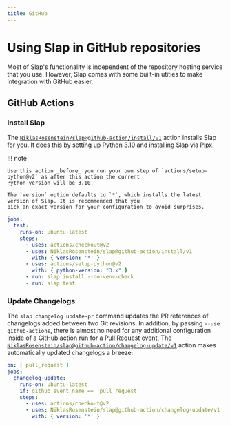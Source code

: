 ```yaml
---
title: GitHub
---
```


# Using Slap in GitHub repositories

Most of Slap's functionality is independent of the repository hosting service that you use. However, Slap comes with
some built-in utities to make integration with GitHub easier.

## GitHub Actions

### Install Slap

  [0]: https://github.com/NiklasRosenstein/slap/tree/github-action/install/v1

The [`NiklasRosenstein/slap@github-action/install/v1`][0] action installs Slap for you. It does this by setting up
Python 3.10 and installing Slap via Pipx.

!!! note

    Use this action _before_ you run your own step of `actions/setup-python@v2` as after this action the current
    Python version will be 3.10.

    The `version` option defaults to `*`, which installs the latest version of Slap. It is recommended that you
    pick an exact version for your configuration to avoid surprises.

```yaml title=".github/workflows/python.yml"
jobs:
  test:
    runs-on: ubuntu-latest
    steps:
      - uses: actions/checkout@v2
      - uses: NiklasRosenstein/slap@github-action/install/v1
        with: { version: '*' }
      - uses: actions/setup-python@v2
        with: { python-version: "3.x" }
      - run: slap install --no-venv-check
      - run: slap test
```

### Update Changelogs

  [1]: https://github.com/NiklasRosenstein/slap/tree/github-action/changelog-update/v1

The `slap changelog update-pr` command updates the PR references of changelogs added between two Git revisions. In
addition, by passing `--use github-actions`, there is almost no need for any additional configuration inside of a
GitHub action run for a Pull Request event. The [`NiklasRosenstein/slap@github-action/changelog-update/v1`][1] action
makes automatically updated changelogs a breeze:

```yaml title=".github/workflows/python.yml"
on: [ pull_request ]
jobs:
  changelog-update:
    runs-on: ubuntu-latest
    if: github.event_name == 'pull_request'
    steps:
      - uses: actions/checkout@v2
      - uses: NiklasRosenstein/slap@github-action/changelog-update/v1
        with: { version: '*' }
```
